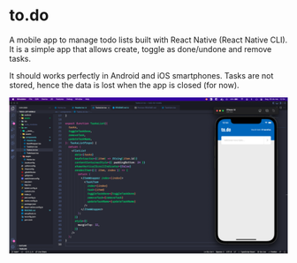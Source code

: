 # to.do

A mobile app to manage todo lists built with React Native (React Native CLI). It is a simple app that allows create, toggle as done/undone and remove tasks.

It should works perfectly in Android and iOS smartphones. Tasks are not stored, hence the data is lost when the app is closed (for now).

![to.do screenshot](./assets/to.do.blue.png)
